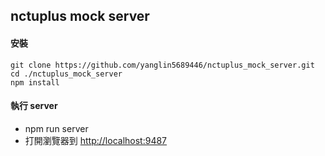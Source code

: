 ## nctuplus mock server

#### 安裝

```
git clone https://github.com/yanglin5689446/nctuplus_mock_server.git
cd ./nctuplus_mock_server
npm install
```

#### 執行 server
- npm run server
- 打開瀏覽器到 [http://localhost:9487](http://localhost:9487)

